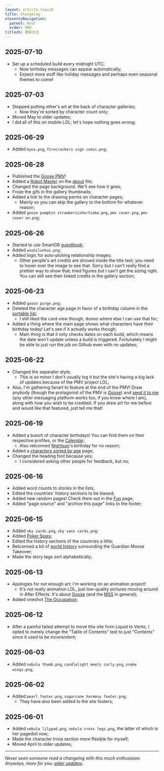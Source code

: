 ```yaml
---
layout: article.liquid
title: Changelog
eleventyNavigation:
  parent: Root
  order: 990
titlezh: 更新日志
---
```


## 2025-07-10

- Set up a scheduled build every midnight UTC;
    - Now birthday messages can appear automatically;
    - Expect more stuff like holiday messages and perhaps even seasonal themes to come!

## 2025-07-03

- Stopped putting other's art at the back of character galleries;
    - Now they're sorted by character count only;
- Moved May to older updates;
- I did all of this on mobile LOL; let's hope nothing goes wrong;

## 2025-06-29

- Added `mynx.png`, `firecrackers sign comic.png`;

## 2025-06-28

- Published the [Goose PMV](https://youtu.be/v4ats5O0mio)!
- Added a [Robot Master](https://kunfucutsman.neocities.org/fun/robot-master-maker/) on the [about](/about/) file;
- Changed the page background. We'll see how it goes;
- Froze the gifs in the gallery thumbnails;
- Added a link to the drawing perms on character pages;
	- Mainly so you can skip the gallery to the bottom for whatever reason;
- Added `goose pumpkin strawberiishortcake.png`, `pmv cover.png`, `pmv cover en.png`;

## 2025-06-26

- Started to use SmartGB [guestbook](/contact/);
- Added `woshilunhui.png`;
- Added logic for auto-picking relationship images;
	- Other people's art credits are shoved inside the title text; you need to hover over the image to see that. Sorry but I can't really find a prettier way to show that; tried figures but I can't get the sizing right. You can still see their linked credits in the gallery section;

## 2025-06-23

- Added `goose purge.png`;
- Deleted the character age page in favor of a birthday column in the [sortable list](/characters/list/);
	- I still liked the card view though, dunno where else I can use that for;
- Added a thing where the main page shows what characters have their birthday today! Let's see if it actually works though;
	- Main thing is that it only checks dates on each build, which means the date won't update unless a build is triggered. Fortunately I might be able to just run the job on Github even with no updates;

## 2025-06-22

- Changed the separator style;
	- This is so minor I don't usually log it but the site's having a big lack of updates because of the PMV project LOL;
- Also, I'm gathering fanart to feature at the end of the PMV! Draw anybody (though the protagonist of the PMV is [Goose](/characters/goose/)) and [send it to me](/contact/) (any other messaging platform works too, if you know where I am), along with how you wish to be credited. If you drew art for me before and would like that featured, just tell me that!

## 2025-06-19

- Added a bunch of character birthdays! You can find them on their respective profiles, or the [Calendar](/world/calendar/);
	- Also retconned [Nightsun](/characters/nightsun/)'s birthday for no reason;
- Added a [characters sorted by age](/characters/age/) page;
- Changed the heading font because yes;
	- I considered asking other people for feedback, but no;

## 2025-06-16

- Added word counts to stories in the lists;
- Edited the countries' history sections to be biased;
- Added new random pages! Check them out in the [Fun](/fun/) page;
- Added "page source" and "archive this page" links to the footer;

## 2025-06-15

- Added `sky cards.png`, `sky sans cards.png`;
- Added [Poker Spies](/world/bauhinia/poker-spies/);
- Edited the history sections of the countries a little;
- Retconned a bit of [world history](/world/history/) surrounding the Guardian Moose Takeover;
- Made the story tags sort alphabetically;

## 2025-06-13

- Apologies for not enough art; I'm working on an animation project!
	- It's not really animation LOL, just low-quality pictures moving around in After Effects. It's about [Goose](/characters/goose/) (and the [MSS](/world/bauhinia/mss/) in general);
- Added oneshot [The Occupation](/stories/the-occupation/);

## 2025-06-12

- After a painful failed attempt to move this site from Liquid to Vento, I opted to merely change the "Table of Contents" text to just "Contents" since it used to be inconsistent;

## 2025-06-03

- Added `nebula thumb.png`, `candlelight meets curly.png`, `snake wings.png`;

## 2025-06-02

- Added `pearl footer.png`, `sugarcane harmony footer.png`;
	- They have also been added to the site footers;

## 2025-06-01

- Added `nebula lilypad.png`, `nebula cross legs.png`, the latter of which is her pagedoll now;
- Made the character trivia section more flexible for myself;
- Moved April to older updates;

---

*Never seen someone read a changelog with this much enthusiasm. Anyways, more for you: [older updates](old/).*
